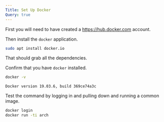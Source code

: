 ```yaml
---
Title: Set Up Docker
Query: true
---
```


First you will need to have created a <https://hub.docker.com> account.

Then install the `docker` application.

```sh
sudo apt install docker.io
```

That should grab all the dependencies.

Confirm that you have `docker` installed.

```sh
docker -v
```

```{.out}
Docker version 19.03.6, build 369ce74a3c
```


Test the command by logging in and pulling down and running a common image.

```sh
docker login
docker run -ti arch
```
